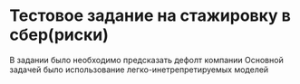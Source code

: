 # Тестовое задание на стажировку в сбер(риски)
В задании было необходимо предсказать дефолт компании
Основной задачей было использование легко-инетрепретируемых моделей
